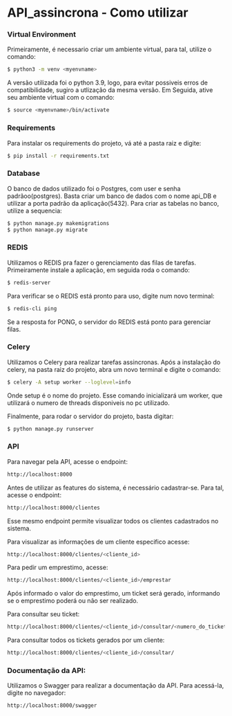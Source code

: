 # API_assincrona - Como utilizar

### Virtual Environment
Primeiramente, é necessario criar um ambiente virtual, para tal, utilize o comando:

```sh
$ python3 -m venv <myenvname>
```
A versão utilizada foi o python 3.9, logo, para evitar possiveis erros de compatibilidade, sugiro a utlização da mesma versão.
Em Seguida, ative seu ambiente virtual com o comando:

```sh
$ source <myenvname>/bin/activate
```
### Requirements
Para instalar os requirements do projeto, vá até a pasta raiz e digite:

```sh
$ pip install -r requirements.txt
```

### Database
O banco de dados utilizado foi o Postgres, com user e senha padrãoo(postgres).
Basta criar um banco de dados com o nome api_DB e utilizar a porta padrão da aplicação(5432).
Para criar as tabelas no banco, utilize a sequencia:

```sh
$ python manage.py makemigrations
$ python manage.py migrate
```
### REDIS
Utilizamos o REDIS pra fazer o gerenciamento das filas de tarefas.
Primeiramente instale a aplicação, em seguida roda o comando:

```sh
$ redis-server
```
Para verificar se o REDIS está pronto para uso, digite num novo terminal:
```sh
$ redis-cli ping
```
Se a resposta for PONG, o servidor do REDIS está ponto para gerenciar filas.

### Celery
Utilizamos o Celery para realizar tarefas assincronas.
Após a instalação do celery, na pasta raiz do projeto, abra um novo terminal e digite o comando:

```sh
$ celery -A setup worker --loglevel=info
```
Onde setup é o nome do projeto. Esse comando inicializará um worker, que utilizará o numero de threads disponiveis no pc utilizado.

Finalmente, para rodar o servidor do projeto, basta digitar:
```sh
$ python manage.py runserver
```


### API
Para navegar pela API, acesse o endpoint:
```sh
http://localhost:8000
```

Antes de utilizar as features do sistema, é necessário cadastrar-se. Para tal, acesse o endpoint:
```sh
http://localhost:8000/clientes
```
Esse mesmo endpoint permite visualizar todos os clientes cadastrados no sistema.

Para visualizar as informações de um cliente especifico acesse:
```sh
http://localhost:8000/clientes/<cliente_id>
```

Para pedir um emprestimo, acesse:
```sh
http://localhost:8000/clientes/<cliente_id>/emprestar
```
Após informado o valor do emprestimo, um ticket será gerado, informando se o emprestimo poderá ou não ser realizado.

Para consultar seu ticket:
```sh
http://localhost:8000/clientes/<cliente_id>/consultar/<numero_do_ticket>
```

Para consultar todos os tickets gerados por um cliente:
```sh
http://localhost:8000/clientes/<cliente_id>/consultar/
```
### Documentação da API:
Utilizamos o Swagger para realizar a documentação da API.
Para acessá-la, digite no navegador:

```sh
http://localhost:8000/swagger
```


